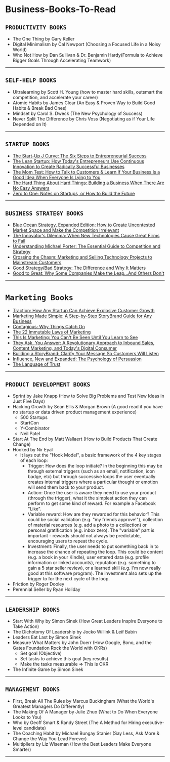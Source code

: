 # Business-Books-To-Read

## `PRODUCTIVITY BOOKS`
* The One Thing by Gary Keller
* Digital Minimalism by Cal Newport (Choosing a Focused Life in a Noisy World)
* Who Not How by Dan Sullivan & Dr. Benjamin Hardy(Formula to Achieve Bigger Goals Through Accelerating Teamwork)
----

## `SELF-HELP BOOKS`
* Ultralearning by Scott H. Young (how to master hard skills, outsmart the competition, and accelerate your career)
* Atomic Habits by James Clear (An Easy & Proven Way to Build Good Habits & Break Bad Ones)
* Mindset by Carol S. Dweck (The New Psychology of Success)
* Never Split The Difference by Chris Voss (Negotiating as if Your Life Depended on It)
----

## `STARTUP BOOKS`
* [The Start-Up J Curve: The Six Steps to Entrepreneurial Success](https://www.amazon.com/Start-Up-Curve-Steps-Entrepreneurial-Success/dp/162634292X)
* [The Lean Startup: How Today's Entrepreneurs Use Continuous Innovation to Create Radically Successful Businesses](https://www.amazon.com/Lean-Startup-Entrepreneurs-Continuous-Innovation/dp/0307887898/ref=sr_1_1?crid=31IB8LFJ69M6W&keywords=the+lean+startup&qid=1638544480&s=books&sprefix=the+lean+start%2Cstripbooks-intl-ship%2C788&sr=1-1) 
* [The Mom Test: How to Talk to Customers & Learn If Your Business Is a Good Idea When Everyone Is Lying to You](https://www.amazon.com/The-Mom-Test-Rob-Fitzpatrick-audiobook/dp/B07RJZKZ7F/ref=sr_1_1?keywords=the+mom+test&qid=1638544685&s=books&sr=1-1)
* [The Hard Thing About Hard Things: Building a Business When There Are No Easy Answers](https://www.amazon.com/Hard-Thing-About-Hard-Things-audiobook/dp/B00I0A6HUO/ref=sr_1_1?crid=FTDZKC7OYLHU&keywords=the+hard+thing+about+hard+things+by+ben+horowitz&qid=1638544883&s=audible&sprefix=the+hard+thin%2Caudible%2C890&sr=1-1)
* [Zero to One: Notes on Startups, or How to Build the Future ](https://www.amazon.com/Zero-to-One-audiobook/dp/B00M284NY2/ref=sr_1_1?crid=67VYZQR8D8PU&keywords=zero+to+one+peter+thiel&qid=1638544931&s=audible&sprefix=zero+to+%2Caudible%2C615&sr=1-1)
-----

## `BUSINESS STRATEGY BOOKS`
* [Blue Ocean Strategy, Expanded Edition: How to Create Uncontested Market Space and Make the Competition Irrelevant](https://www.amazon.com/Blue-Ocean-Strategy-Expanded-Uncontested/dp/B089DM3GZ9/ref=sr_1_1?crid=105AV9Z35WNZM&keywords=blue+ocean+strategy&qid=1638544967&s=audible&sprefix=blue%2Caudible%2C529&sr=1-1)
* [The Innovator's Dilemma: When New Technologies Cause Great Firms to Fail](https://www.amazon.com/The-Innovators-Dilemma-audiobook/dp/B06Y4RRGVV/ref=sr_1_1?crid=1RRSB27D5AV9T&keywords=the+innovators+dilemma&qid=1638545039&s=audible&sprefix=the+inovator%2Caudible%2C561&sr=1-1)
* [Understanding Michael Porter: The Essential Guide to Competition and Strategy](https://www.amazon.com/Understanding-Michael-Porter-audiobook/dp/B006KZ8H0Y/ref=sr_1_1?crid=1U0CST7UK9N2Y&keywords=understanding+michael+porter&qid=1638545090&s=audible&sprefix=understanding+m%2Caudible%2C619&sr=1-1)
* [Crossing the Chasm: Marketing and Selling Technology Projects to Mainstream Customers](https://www.amazon.com/Crossing-Chasm-Geoffrey-A-Moore-audiobook/dp/B00A2ZHMKY/ref=sr_1_1?crid=32ZCL9SBBKP1&keywords=crossing+the+chasm&qid=1638545133&s=audible&sprefix=crosing+%2Caudible%2C628&sr=1-1)
* [Good Strategy/Bad Strategy: The Difference and Why It Matters](https://www.amazon.com/Good-Strategy-Bad-Strategy-audiobook/dp/B07R6XQ8YP/ref=sr_1_1?crid=2WS5CTTYCMEB4&keywords=good+strategy+bad+strategy+by+richard+rumelt&qid=1638545177&s=audible&sprefix=good+st%2Caudible%2C433&sr=1-1)
* [Good to Great: Why Some Companies Make the Leap...And Others Don't](https://www.amazon.com/Good-to-Great-Jim-Collins-audiobook/dp/B003VXI5MS/ref=sr_1_1?crid=R7SZQYNCJRPV&keywords=good+to+great&qid=1638545213&s=audible&sprefix=good+to%2Caudible%2C601&sr=1-1)

----

# `Marketing Books`
* [Traction: How Any Startup Can Achieve Explosive Customer Growth](https://www.amazon.com/Traction-audiobook/dp/B01705KMG4/ref=sr_1_2?crid=26KGN9PK4L9I2&keywords=traction+book&qid=1638593975&s=audible&sprefix=tractoi%2Caudible%2C425&sr=1-2)
* [Marketing Made Simple: A Step-by-Step StoryBrand Guide for Any Business](https://www.amazon.com/Marketing-Made-Simple-Step-Step/dp/B07TTTYZRK/ref=sr_1_1?crid=12N5RJRSK737&keywords=marketing+made+simple+by+donald+miller&qid=1638594093&s=audible&sprefix=markatig+made+%2Caudible%2C423&sr=1-1)
* [Contagious: Why Things Catch On](https://www.amazon.com/Contagious-Jonah-Berger-audiobook/dp/B00B91I8IK/ref=sr_1_1?crid=F0Z15JA0CP41&keywords=contagious&qid=1638594140&s=audible&sprefix=conta%2Caudible%2C773&sr=1-1)
* [The 22 Immutable Laws of Marketing](https://www.amazon.com/22-Immutable-Laws-Marketing/dp/B00J4O6TO4/ref=sr_1_1?crid=3JYNT61T4KQYX&keywords=the+22+immutable+laws+of+marketing&qid=1638594182&s=audible&sprefix=the+22+%2Caudible%2C759&sr=1-1)
* [This Is Marketing: You Can't Be Seen Until You Learn to See](https://www.amazon.com/This-Is-Marketing-Seth-Godin-audiobook/dp/B07DKN7DG2/ref=sr_1_1?crid=1OINP33HHJOUX&keywords=this+is+marketing+seth+godin&qid=1638594247&s=audible&sprefix=this+is+ma%2Caudible%2C693&sr=1-1)
* [They Ask, You Answer: A Revolutionary Approach to Inbound Sales, Content Marketing, and Today's Digital Consumer](https://www.amazon.com/They-Ask-You-Answer-Revolutionary/dp/1119610141/ref=sr_1_1?crid=2YHJ1Q4L3MDKD&keywords=they+ask+you+answer+by+marcus+sheridan&qid=1638594470&sprefix=They+Ask+You+Answer+by+Marcus+Sheridan%2Caudible%2C439&sr=8-1)
* [Building a StoryBrand: Clarify Your Message So Customers Will Listen](https://www.amazon.com/Building-StoryBrand-Donald-Miller-audiobook/dp/B072J8WRND/ref=sr_1_1?crid=1GXMN4XFSDQ0K&keywords=building+a+storybrand+donald+miller&qid=1638594530&sprefix=building+a+%2Caps%2C478&sr=8-1)
* [Influence, New and Expanded: The Psychology of Persuasion](https://www.amazon.com/Influence-New-Expanded-Psychology-Persuasion/dp/B08RLT11Q3/ref=sr_1_1?keywords=Influence+by+Dr.+Robert+Cialdini&qid=1638594677&s=audible&sr=1-1)
* [The Language of Trust](https://www.amazon.com/The-Language-of-Trust/dp/B003KJM560/ref=sr_1_1?keywords=The+Language+Of+Trust+by+Michael+Maslansky&qid=1638594730&s=audible&sr=1-1)
----

## `PRODUCT DEVELOPMENT BOOKS`
* Sprint by Jake Knapp (How to Solve Big Problems and Test New Ideas in Just Five Days)
* Hacking Growth by Sean Ellis & Morgan Brown (A good read if you have no startup or data driven product management experience)
  * 500 Startups
  * StartCon
  * Y-Combinator
  * Neil Patel
* Start At The End by Matt Wallaert (How to Build Products That Create Change)
* Hooked by Nir Eyal
  * It lays out the "Hook Model", a basic framework of the 4 key stages of each loop:
    * Trigger: How does the loop initiate? In the beginning this may be through external triggers (such as an email, notification, icon badge, etc) but through successive loops the user eventually creates internal triggers where a particular thought or emotion will send them back to your product.
    * Action: Once the user is aware they need to use your product (through the trigger), what it the simplest action they can perform to get some kind of reward. For example a Facebook "Like".
    * Variable reward: How are they rewarded for this behavior? This could be social validation (e.g. "my friends approve!"), collection of material resources (e.g. add a photo to a collection) or personal gratification (e.g. inbox zero). The "variable" part is important - rewards should not always be predictable, encouraging users to repeat the cycle.
    * Investment: Finally, the user needs to put something back in to increase the chance of repeating the loop. This could be content (e.g. a book in your Kindle), user entered data (e.g. profile information or linked accounts), reputation (e.g. something to gain a 5 star seller review), or a learned skill (e.g. I'm now really good at this software program). The investment also sets up the trigger to for the next cycle of the loop. 
* Friction by Roger Dooley
* Perennial Seller by Ryan Holiday
----

## `LEADERSHIP BOOKS`
* Start With Why by Simon Sinek (How Great Leaders Inspire Everyone to Take Action)
* The Dichotomy Of Leadership by Jocko Willink & Leif Babin
* Leaders Eat Last by Simon Sinek
* Measure What Matters by John Doerr (How Google, Bono, and the Gates Foundation Rock the World with OKRs)
  * Set goal (Objective)
  * Set tasks to achieve this goal (key results)
  * Make the tasks measurable  => This is OKR
* The Infinite Game by Simon Sinek
----

## `MANAGEMENT BOOKS`
* First, Break All The Rules by Marcus Buckingham (What the World's Greatest Managers Do Differently)
* The Making Of A Manager by Julie Zhuo (What to Do When Everyone Looks to You)
* Who by Geoff Smart & Randy Street (The A Method for Hiring executive-level candidate)
* The Coaching Habit by Michael Bungay Stanier (Say Less, Ask More & Change the Way You Lead Forever)
* Multipliers by Liz Wiseman (How the Best Leaders Make Everyone Smarter)

----
